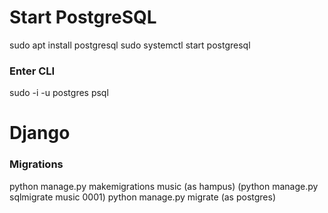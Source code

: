 # Start PostgreSQL
sudo apt install postgresql
sudo systemctl start postgresql

### Enter CLI
sudo -i -u postgres
psql

# Django

### Migrations
python manage.py makemigrations music (as hampus)
(python manage.py sqlmigrate music 0001)
python manage.py migrate (as postgres)